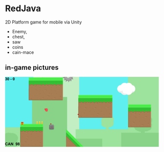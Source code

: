 # RedJava
 
 2D Platform game for mobile via Unity

* Enemy,
* chest, 
* saw 
* coins
* cain-mace

## in-game pictures

![1](RedJAVA/img/redjava_img1.png "redjava")


